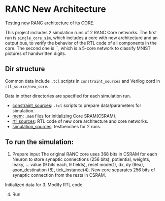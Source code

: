 # RANC New Architecture
Testing new [RANC](https://github.com/UA-RCL/RANC/tree/master) architecture of its CORE.

This project includes 2 simulation runs of 2 RANC Core networks. The first run is `single_core_sim`, which includes a core with new architecture and an output bus, to verify the behavior of the RTL code of all components in the core. The second one is ``, which is a 5-core network to classify MNIST pictures of handwritten digits.
## Dir structure
Common data include `.tcl` scripts in `constraint_sources` and Verilog cord in `rtl_source/new_core`.

Data in other directories are specified for each simulation run.

- [constraint_sources](constraint_sources): `.tcl` scripts to prepare data/parameters for simulation.
- [mem](mem): `.mem` files for initializing Core SRAM(CSRAM).
- [rtl_sources](rtl_sources): RTL code of new core architecture and core networks.
- [simulation_sources](simulation_sources): testbenches for 2 runs.

## To run the simulation:
1. Prepare input
The original RANC core uses 368 bits in CSRAM for each Neuron to store synaptic connections (256 bits), potiential, weights, leaky, ... value (9 bits each, 9 fields), reset mode(1), dx, dy (9ea), axon_destination (8), tick_instance(4). New core separates 256 bits of synaptic connection from the rests in CSRAM.

Initialized data for 
3. Modify RTL code

4. Run
